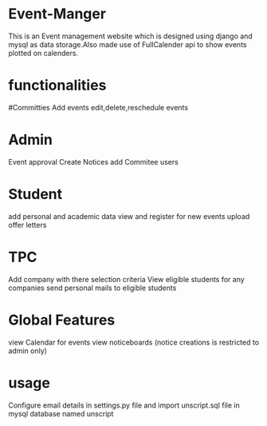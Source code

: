 # Event-Manger
This is an Event management website which is designed using django and mysql as data storage.Also made use of FullCalender api to show events plotted on calenders.
# functionalities
#Committies
 Add events
 edit,delete,reschedule events
# Admin
 Event approval
 Create Notices
 add Commitee users
# Student
 add personal and academic data
 view and register for new events
 upload offer letters
# TPC
 Add company with there selection criteria
 View eligible students for any companies 
 send personal mails to eligible students
# Global Features
 view Calendar for events
 view noticeboards (notice creations is restricted to admin only)

# usage
Configure email details in settings.py file
and import unscript.sql file in mysql database named unscript
